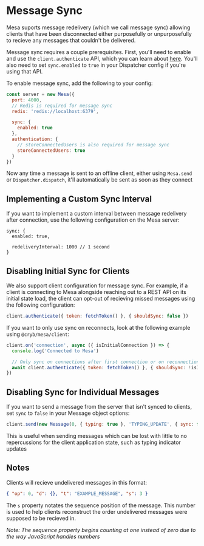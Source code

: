 # Message Sync
Mesa suports message redelivery (which we call message sync) allowing clients that have been disconnected either purposefully or unpurposefully to recieve any messages that couldn't be delivered.

Message sync requires a couple prerequisites. First, you'll need to enable and use the `client.authenticate` API, which you can learn about [here](../client/authentication.md). You'll also need to set `sync.enabled` to `true` in your Dispatcher config if you're using that API.

To enable message sync, add the following to your config:
```js
const server = new Mesa({
  port: 4000,
  // Redis is required for message sync
  redis: 'redis://localhost:6379',

  sync: {
    enabled: true
  },
  authentication: {
    // storeConnectedUsers is also required for message sync
    storeConnectedUsers: true
  }
})
```

Now any time a message is sent to an offline client, either using `Mesa.send` or `Dispatcher.dispatch`, it'll automatically be sent as soon as they connect

## Implementing a Custom Sync Interval
If you want to implement a custom interval between message redelivery after connection, use the following configuration on the Mesa server:
```
sync: {
  enabled: true,

  redeliveryInterval: 1000 // 1 second
}
```

## Disabling Initial Sync for Clients
We also support client configuration for message sync. For example, if a client is connecting to Mesa alongside reaching out to a REST API on its initial state load, the client can opt-out of recieving missed messages using the following configuration:
```js
client.authenticate({ token: fetchToken() }, { shouldSync: false })
```

If you want to only use sync on reconnects, look at the following example using `@cryb/mesa/client`:
```js
client.on('connection', async ({ isInitialConnection }) => {
  console.log('Connected to Mesa')

  // Only sync on connections after first connection or on reconnections
  await client.authenticate({ token: fetchToken() }, { shouldSync: !isInitialConnection })
})
```

## Disabling Sync for Individual Messages
If you want to send a message from the server that isn't synced to clients, set `sync` to `false` in your Message object options:
```js
client.send(new Message(0, { typing: true }, 'TYPING_UPDATE', { sync: false }))
```

This is useful when sending messages which can be lost with little to no repercussions for the client application state, such as typing indicator updates

## Notes
Clients will recieve undelivered messages in this format:
```json
{ "op": 0, "d": {}, "t": "EXAMPLE_MESSAGE", "s": 3 }
```

The `s` property notates the sequence position of the message. This number is used to help clients reconstruct the order undelivered messages were supposed to be recieved in.

*Note: The sequence property begins counting at one instead of zero due to the way JavaScript handles numbers*
